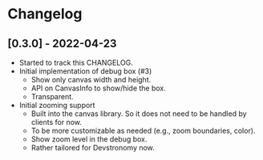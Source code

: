 # Changelog

## [0.3.0] - 2022-04-23

- Started to track this CHANGELOG.
- Initial implementation of debug box (#3)
  - Show only canvas width and height.
  - API on CanvasInfo to show/hide the box.
  - Transparent.
- Initial zooming support
  - Built into the canvas library. So it does not need to be handled by clients for now.
  - To be more customizable as needed (e.g., zoom boundaries, color).
  - Show zoom level in the debug box.
  - Rather tailored for Devstronomy now.

